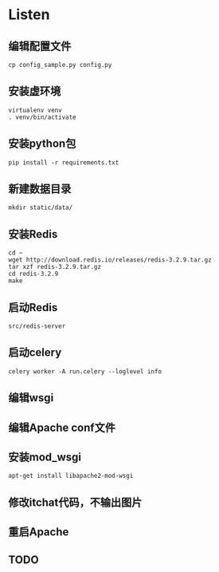 # Listen

## 编辑配置文件

```
cp config_sample.py config.py
```

## 安装虚环境

```
virtualenv venv
. venv/bin/activate
```

## 安装python包

```
pip install -r requirements.txt
```

## 新建数据目录

```
mkdir static/data/
```

## 安装Redis

```
cd ~
wget http://download.redis.io/releases/redis-3.2.9.tar.gz
tar xzf redis-3.2.9.tar.gz
cd redis-3.2.9
make
```

## 启动Redis

```
src/redis-server
```

## 启动celery

```
celery worker -A run.celery --loglevel info
```

## 编辑wsgi

## 编辑Apache conf文件

## 安装mod_wsgi

```
apt-get install libapache2-mod-wsgi
```

## 修改itchat代码，不输出图片

## 重启Apache

## TODO